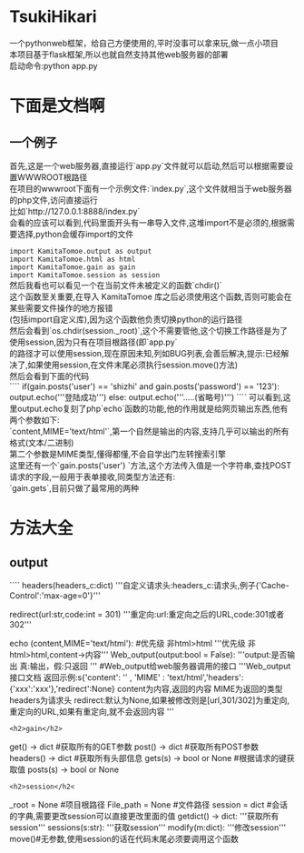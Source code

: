 # TsukiHikari
一个pythonweb框架，给自己方便使用的,平时没事可以拿来玩,做一点小项目<br>
本项目基于flask框架,所以也就自然支持其他web服务器的部署<br>
启动命令:python app.py<br>
<h1>下面是文档啊</h1>
<h2>一个例子</h2>
首先,这是一个web服务器,直接运行`app.py`文件就可以启动,然后可以根据需要设置WWWROOT根路径<br>
在项目的wwwroot下面有一个示例文件:`index.py`,这个文件就相当于web服务器的php文件,访问直接运行<br>
比如`http://127.0.0.1:8888/index.py`<br>
会看的应该可以看到,代码里面开头有一串导入文件,这堆import不是必须的,根据需要选择,python会缓存import的文件<br>
<code>
import KamitaTomoe.output as output
import KamitaTomoe.html as html
import KamitaTomoe.gain as gain
import KamitaTomoe.session as session
</code>
然后我看也可以看见一个在当前文件未被定义的函数`chdir()`<br>
这个函数至关重要,在导入 KamitaTomoe 库之后必须使用这个函数,否则可能会在某些需要文件操作的地方报错<br>
(包括import自定义库),因为这个函数他负责切换python的运行路径<br>
然后会看到`os.chdir(session._root)`,这个不需要管他,这个切换工作路径是为了使用session,因为只有在项目根路径(即`app.py`<br>的路径才可以使用session,现在原因未知,列如BUG列表,会善后解决,提示:已经解决了,如果使用session,在文件末尾必须执行session.move()方法)<br>
然后会看到下面的代码<br>
````
if(gain.posts('user') == 'shizhi' and gain.posts('password') == '123'):
    output.echo('''登陆成功''')
else:
    output.echo('''.....(省略号)''')
````
可以看到,这里output.echo复刻了php`echo`函数的功能,他的作用就是给网页输出东西,他有两个参数如下:<br>
`content,MIME='text/html'`,第一个自然是输出的内容,支持几乎可以输出的所有格式(文本/二进制)<br>
第二个参数是MIME类型,懂得都懂,不会自学出门左转搜索引擎<br>
这里还有一个`gain.posts('user') `方法,这个方法传入值是一个字符串,查找POST请求的字段,一般用于表单接收,同类型方法还有:<br>
`gain.gets`,目前只做了最常用的两种<br>
<h1>方法大全</h1>
<h2>output</h2>
````
headers(headers_c:dict)
'''自定义请求头:headers_c:请求头,例子{'Cache-Control':'max-age=0'}'''

redirect(url:str,code:int = 301)
'''重定向:url:重定向之后的URL,code:301或者302'''

echo (content,MIME='text/html'): #优先级 非html>html
    '''优先级 非html>html,content->内容'''
Web_output(output:bool = False):
    '''output:是否输出
    真:输出，假:只返回
    '''
#Web_output给web服务器调用的接口
'''Web_output接口文档
返回示例:s{'content': '' , 'MIME' : 'text/html','headers':{'xxx':'xxx'},'redirect':None}
content为内容,返回的内容
MIME为返回的类型
headers为请求头
redirect:默认为None,如果被修改则是[url,301/302]为重定向,重定向的URL,如果有重定向,就不会返回内容
'''

````
<h2>gain</h2>
````
get() -> dict #获取所有的GET参数
post() -> dict #获取所有POST参数
headers() -> dict #获取所有头部信息
gets(s) -> bool or None #根据请求的键获取值
posts(s) -> bool or None
````
<h2>session</h2<
````
_root = None #项目根路径
File_path = None #文件路径
session = dict #会话的字典,需要更改session可以直接更改里面的值
getdict() -> dict:
    '''获取所有session'''
sessions(s:str):
    '''获取session'''
modify(m:dict):
    '''修改session'''
move()#无参数,使用session的话在代码末尾必须要调用这个函数
````
